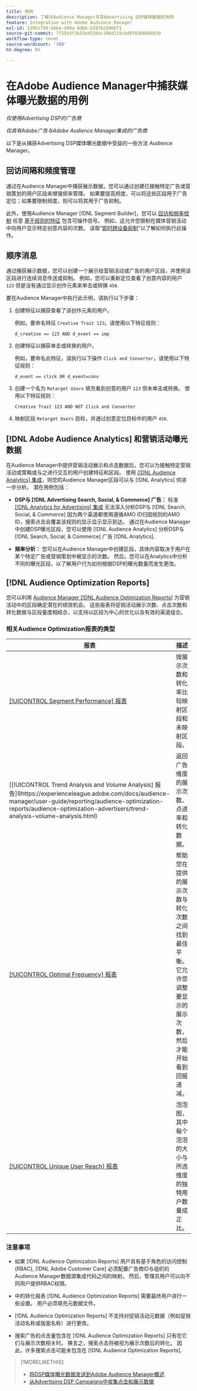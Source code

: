 ```yaml
---
title: 用例
description: 了解与Audience Manager共享Advertising DSP媒体数据的用例
feature: Integration with Adobe Audience Manager
exl-id: 1d961799-b8be-499a-8db6-b59762d96bf1
source-git-commit: 7f35b3f3b33ed320ac186d219cbd0f826666bb3b
workflow-type: tm+mt
source-wordcount: '789'
ht-degree: 0%

---
```


# 在Adobe Audience Manager中捕获媒体曝光数据的用例

*仅使用Advertising DSP的广告商*

*仅具有Adobe广告与Adobe Audience Manager集成的广告商*

以下是从捕获Advertising DSP媒体曝光数据中受益的一些方法 <!-- ad impression data? --> Audience Manager。

## 回访间隔和频度管理

通过在Audience Manager中捕获展示数据，您可以通过创建已接触特定广告或营销策划的用户区段来增强频率管理。 如果要提高频度，可以将这些区段用于广告定位；如果要限制频度，则可以将其用于广告抑制。

此外，使用Audience Manager [!DNL Segment Builder]，您可以 [回访和频率控制](https://experienceleague.adobe.com/docs/audience-manager/user-guide/features/segments/recency-and-frequency.html) 任意 [基于规则的特征](https://experienceleague.adobe.com/docs/audience-manager/user-guide/features/traits/trait-builder/create-onboarded-rule-based-traits.html) 包含可操作信号。 例如，这允许您限制在媒体营销活动中向用户显示特定创意内容的次数。 读取“[即时跨设备抑制](https://experienceleague.adobe.com/docs/audience-manager/user-guide/features/profile-merge-rules/instant-cross-device-suppression.html)”以了解如何执行此操作。<!-- The AM pulled this paragraph verbatim from AEM doc; I change only a word or two. -->

## 顺序消息

通过捕获展示数据，您可以创建一个展示给营销活动或广告的用户区段，并使用该区段进行连续消息传送或抑制。 例如，您可以重新定位查看了创意内容的用户 `123` 但是没有通过显示创作元素来单击或转换 `456`.

要在Audience Manager中执行此示例，请执行以下步骤：<!-- The AM pulled this example/procedure verbatim from AEM doc; I changed only a word or two. -->

1. 创建特征以捕获查看了该创作元素的用户。

   例如，要命名特征 `Creative Trait 123`，请使用以下特征规则：

   ```
   d_creative == 123 AND d_event == imp
   ```

1. 创建特征以捕获单击或转换的用户。

   例如，要命名此特征，请执行以下操作 `Click and Converter`，请使用以下特征规则：

   ```
   d_event == click OR d_event=conv
   ```

1. 创建一个名为 `Retarget Users` 填充看到创意的用户 `123` 但未单击或转换。 使用以下特征规则：

   ```
   Creative Trait 123 AND NOT Click and Converter
   ```

1. 映射区段 `Retarget Users` 目标，并通过创意定位目标中的用户 `456`.

## [!DNL Adobe Audience Analytics] 和营销活动曝光数据

在Audience Manager中提供营销活动展示和点击数据后，您可以为接触特定营销活动或策略或与之进行交互的用户创建特征和区段。 使用 [[!DNL Audience Analytics] 集成](https://experienceleague.adobe.com/docs/analytics/integration/audience-analytics/mc-audiences-aam.html)，则您的Audience Manager区段可以与 [!DNL Analytics] 供进一步分析。 潜在用例包括：

* **DSP与 [!DNL Advertising Search, Social, & Commerce] 广告：** 标准 [[!DNL Analytics for Advertising] 集成](/help/integrations/analytics/overview.md) 无法深入分析DSP与 [!DNL Search, Social, & Commerce] 因为两个渠道都使用遵循AMO ID归因规则的AMO ID，搜索点击会覆盖该规则的显示显示显示到达。 通过在Audience Manager中创建DSP曝光区段，您可以使用 [!DNL Audience Analytics] 分析DSP与 [!DNL Search, Social, & Commerce] 广告 [!DNL Analytics].

* **频率分析：** 您可以在Audience Manager中创建区段，具体内容取决于用户在某个特定广告或营销策划中被显示的次数。 然后，您可以在Analytics中分析不同的曝光区段，以了解用户行为如何根据DSP的曝光数量而发生更改。

## [!DNL Audience Optimization Reports]

您可以利用 [Audience Manager [!DNL Audience Optimization Reports]](https://experienceleague.adobe.com/docs/audience-manager/user-guide/reporting/audience-optimization-reports/audience-optimization-reports.html) 为营销活动中的区段确定潜在的绩效机会。 这些报表将促销活动展示次数、点击次数和转化数据与区段量度相结合，以支持以区段为中心的优化以及有效的渠道组合。

### 相关Audience Optimization报表的类型

| 报表 | 描述 |
| ------ | ----------- |
| [[!UICONTROL Segment Performance] 报表](https://experienceleague.adobe.com/docs/audience-manager/user-guide/reporting/audience-optimization-reports/audience-optimization-advertisers/segment-performance.html) | 按展示次数和转化率比较映射区段和未映射区段。 |
| [[!UICONTROL Trend Analysis and Volume Analysis] 报告]9https://experienceleague.adobe.com/docs/audience-manager/user-guide/reporting/audience-optimization-reports/audience-optimization-advertisers/trend-analysis-volume-analysis.html) | 返回广告维度的展示次数、点进率和转化数据。 |
| [[!UICONTROL Optimal Frequency] 报表](https://experienceleague.adobe.com/docs/audience-manager/user-guide/reporting/audience-optimization-reports/audience-optimization-advertisers/optimal-frequency.html) | 帮助您在提供的展示次数与转化次数之间找到最佳平衡。 它允许您调整要显示的展示次数，然后才能开始看到回报递减。 |
| [[!UICONTROL Unique User Reach] 报表](https://experienceleague.adobe.com/docs/audience-manager/user-guide/reporting/audience-optimization-reports/audience-optimization-advertisers/unique-user-reach.html) | 泡泡图，其中每个泡泡的大小与所选维度的独特用户数量成正比。 |

### 注意事项

* 如果 [!DNL Audience Optimization Reports] 用户具有基于角色的访问控制(RBAC), [!DNL Adobe Customer Care] 必须配置广告商ID与组织的Audience Manager数据源集成代码之间的映射。 然后，管理员用户可以向不同用户提供RBAC权限。

* 中的转化报表 [!DNL Audience Optimization Reports] 需要最终用户进行一些设置。 用户必须填充元数据文件。

* [!DNL Audience Optimization Reports] 不支持对促销活动元数据（例如促销活动名称或版面名称）进行更改。

* 搜索广告的点击量包含在 [!DNL Audience Optimization Reports] 只有在它们与展示次数相关时。 换言之，搜索点击将被视为展示次数后的转化。 因此，许多搜索点击可能未包含在 [!DNL Audience Optimization Reports].

>[!MORELIKETHIS]
>
>* [将DSP媒体曝光数据发送到Adobe Audience Manager概述](overview.md)
>* [从Advertising DSP Campaigns中收集点击和展示数据](collect.md)

